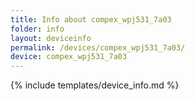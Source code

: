 ```yaml
---
title: Info about compex_wpj531_7a03
folder: info
layout: deviceinfo
permalink: /devices/compex_wpj531_7a03/
device: compex_wpj531_7a03
---
```

{% include templates/device_info.md %}
